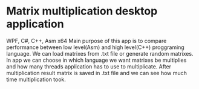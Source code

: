 # Matrix multiplication desktop application
WPF, C#, C++, Asm x64
Main purpose of this app is to compare performance between low level(Asm) and high level(C++) proggraming language. 
We can load matrixes from .txt file or generate random matrixes.
In app we can choose in which language we want matrixes be multiplies and how many threads application has to use to multiplicate. 
After multiplication result matrix is saved in .txt file and we can see how much time multiplication took.
